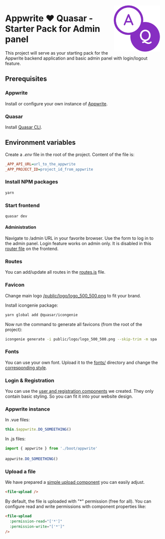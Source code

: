 <img src="/public/logo/logo_500_500.png" alt="logo" width="150" height="150" align="right"
 />

# Appwrite ❤ Quasar - Starter Pack for Admin panel

This project will serve as your starting pack for the Appwrite backend application and basic admin panel with login/logout feature.

## Prerequisites

### Appwrite

Install or configure your own instance of [Appwrite](https://appwrite.io/).

### Quasar

Install [Quasar CLI](https://quasar.dev/quasar-cli/installation).

## Environment variables

Create a _.env_ file in the root of the project. Content of the file is:

```ini
_APP_API_URL=url_to_the_appwrite
_APP_PROJECT_ID=project_id_from_appwrite
```

### Install NPM packages

```sh
yarn
```

### Start frontend

```sh
quasar dev
```

#### Administration

Navigate to /admin URL in your favorite browser. Use the form to log in to the admin panel. Login feature works on admin only. It is disabled in this [router file](/src/router/index.js#36) on the frontend.

### Routes

You can add/update all routes in the [routes.js](/src/router/routes.js) file.

### Favicon

Change main logo [/public/logo/logo_500_500.png](/public/logo/logo_500_500.png) to fit your brand.

Install icongenie package:

```sh
yarn global add @quasar/icongenie
```

Now run the command to generate all favicons (from the root of the project):

```sh
icongenie generate -i public/logo/logo_500_500.png --skip-trim -m spa
```

### Fonts

You can use your own font. Upload it to the [fonts/](./public/fonts) directory and change the [corresponding style](./src/css/app.scss).

### Login & Registration

You can use the [user and registration components](./src/components/user) we created. They only contain basic styling. So you can fit it into your website design.

### Appwrite instance

In .vue files:

```javascript
this.$appwrite.DO_SOMEETHING()
```

In .js files:

```javascript
import { appwrite } from './boot/appwrite'

appwrite.DO_SOMEETHING()
```

### Upload a file

We have prepared a [simple upload component](./src/components/FileUpload.vue) you can easily adjust.

```html
<file-upload />
```

By default, the file is uploaded with "\*" permission (free for all). You can configure read and write permissions with component properties like:

```html
<file-upload
  :permission-read="['*']"
  :permission-write="['*']"
/>
```
